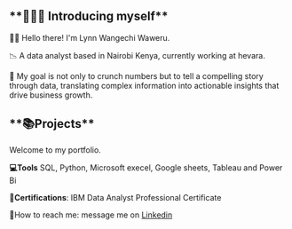 <h2>**🙋🏾‍♀️ Introducing myself**</h2>

👋🏾 Hello there! I'm Lynn Wangechi Waweru.

📉 A data analyst based in Nairobi Kenya, currently working at hevara.

💼 My goal is not only to crunch numbers but to tell a compelling story through data, translating complex information into actionable insights that drive business growth.

<h2>**📚Projects**</h2>

Welcome to my portfolio.

**💻Tools** 
SQL, Python, Microsoft execel, Google sheets, Tableau and Power Bi

**📜Certifications**: IBM Data Analyst Professional Certificate

📩How to reach me: message me on [Linkedin]([url](https://www.linkedin.com/in/wangechi-waweru-8497881a2/))



